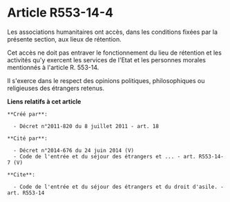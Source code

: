 # Article R553-14-4

Les associations humanitaires ont accès, dans les conditions fixées par la présente section, aux lieux de rétention. 

Cet accès ne doit pas entraver le fonctionnement du lieu de rétention et les activités qu'y exercent les services de l'Etat
et les personnes morales mentionnés à l'article R. 553-14. 

Il s'exerce dans le respect des opinions politiques, philosophiques ou religieuses des étrangers retenus.

**Liens relatifs à cet article**

	**Créé par**:

	  - Décret n°2011-820 du 8 juillet 2011 - art. 18

	**Cité par**:

	  - Décret n°2014-676 du 24 juin 2014 (V)
	  - Code de l'entrée et du séjour des étrangers et ... - art. R553-14-7 (V)

	**Cite**:

	  - Code de l'entrée et du séjour des étrangers et du droit d'asile. - art. R553-14
